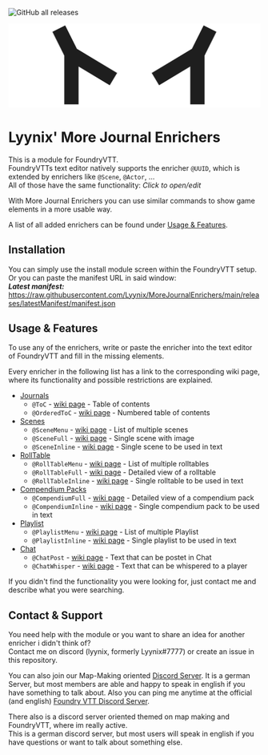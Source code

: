 ![GitHub all releases](https://img.shields.io/github/downloads/:user/:repo/total?link=https%3A%2F%2Fgithub.com%2FLeague-of-Foundry-Developers%2Ffoundryvtt-forien-quest-log%2Freleases%2Flatest%2Fdownload%2Fmodule.json)

![Banner Image of Lyynix](.github/Assets/LyynixBanner.png)
# Lyynix' More Journal Enrichers
This is a module for FoundryVTT.\
FoundryVTTs text editor natively supports the enricher `@UUID`, which is extended by enrichers like `@Scene`, `@Actor`, ...\
All of those have the same functionality: *Click to open/edit*

With More Journal Enrichers you can use similar commands to show game elements in a more usable way. 

A list of all added enrichers can be found under [Usage & Features](#usage--features).

## Installation
You can simply use the install module screen within the FoundryVTT setup.\
Or you can paste the manifest URL in said window:\
***Latest manifest:*** https://raw.githubusercontent.com/Lyynix/MoreJournalEnrichers/main/releases/latestManifest/manifest.json

## Usage & Features
To use any of the enrichers, write or paste the enricher into the text editor of FoundryVTT and fill in the missing elements.

Every enricher in the following list has a link to the corresponding wiki page, where its functionality and possible restrictions are explained.

- [Journals](https://github.com/Lyynix/MoreJournalEnrichers/wiki/Enricher_Journal)
  - `@ToC` - [wiki page](https://github.com/Lyynix/MoreJournalEnrichers/wiki/Enricher_Journal#toc) - Table of contents
  - `@OrderedToC` - [wiki page](https://github.com/Lyynix/MoreJournalEnrichers/wiki/Enricher_Journal#ordered-toc) - Numbered table of contents
- [Scenes](https://github.com/Lyynix/MoreJournalEnrichers/wiki/Enricher_Scenes)
  - `@SceneMenu` - [wiki page](https://github.com/Lyynix/MoreJournalEnrichers/wiki/Enricher_Scenes#scene-menu) - List of multiple scenes
  - `@SceneFull` - [wiki page](https://github.com/Lyynix/MoreJournalEnrichers/wiki/Enricher_Scenes#full-scene) - Single scene with image
  - `@SceneInline` - [wiki page](https://github.com/Lyynix/MoreJournalEnrichers/wiki/Enricher_Scenes#inline-scene) - Single scene to be used in text
- [RollTable](https://github.com/Lyynix/MoreJournalEnrichers/wiki/Enricher_RollTable)
  - `@RollTableMenu` - [wiki page](https://github.com/Lyynix/MoreJournalEnrichers/wiki/Enricher_RollTable#rolltable-menu) - List of multiple rolltables
  - `@RollTableFull` - [wiki page](https://github.com/Lyynix/MoreJournalEnrichers/wiki/Enricher_RollTable#full-rolltable) - Detailed view of a rolltable
  - `@RollTableInline` - [wiki page](https://github.com/Lyynix/MoreJournalEnrichers/wiki/Enricher_RollTable#inline-rolltable) - Single rolltable to be used in text
- [Compendium Packs](https://github.com/Lyynix/MoreJournalEnrichers/wiki/Enricher_Compendium)
  - `@CompendiumFull` - [wiki page](https://github.com/Lyynix/MoreJournalEnrichers/wiki/Enricher_Compendium#full-compendium) - Detailed view of a compendium pack
  - `@CompendiumInline` - [wiki page](https://github.com/Lyynix/MoreJournalEnrichers/wiki/Enricher_Compendium#inline-compendium) - Single compendium pack to be used in text
- [Playlist](https://github.com/Lyynix/MoreJournalEnrichers/wiki/Enricher_Playlist)
  - `@PlaylistMenu` - [wiki page](https://github.com/Lyynix/MoreJournalEnrichers/wiki/Enricher_Playlist#playlist-menu) - List of multiple Playlist
  - `@PlaylistInline` - [wiki page](https://github.com/Lyynix/MoreJournalEnrichers/wiki/Enricher_Playlist#inline-playlist) - Single playlist to be used in text
- [Chat](https://github.com/Lyynix/MoreJournalEnrichers/wiki/Enricher_Chat)
  - `@ChatPost` - [wiki page](https://github.com/Lyynix/MoreJournalEnrichers/wiki/Enricher_Chat#post-chat) - Text that can be postet in Chat
  - `@ChatWhisper` - [wiki page](https://github.com/Lyynix/MoreJournalEnrichers/wiki/Enricher_Chat#whisper) - Text that can be whispered to a player



If you didn't find the functionality you were looking for, just contact me and describe what you were searching.

## Contact & Support
You need help with the module or you want to share an idea for another enricher i didn't think of?\
Contact me on discord (lyynix, formerly Lyynix#7777) or create an issue in this repository.

You can also join our Map-Making oriented [Discord Server](https://discord.gg/3fA4VGQeup). It is a german Server, but most members are able and happy to speak in english if you have something to talk about.
Also you can ping me anytime at the official (and english) [Foundry VTT Discord Server](https://discord.gg/foundryvtt).

There also is a discord server oriented themed on map making and FoundryVTT, where im really active.\
This is a german discord server, but most users will speak in english if you have questions or want to talk about something else.
